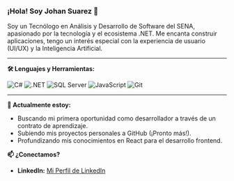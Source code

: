 ### ¡Hola! Soy Johan Suarez 👋


Soy un Tecnólogo en Análisis y Desarrollo de Software del SENA, apasionado por la tecnología y el ecosistema .NET. Me encanta construir aplicaciones, tengo un interés especial con la experiencia de usuario (UI/UX) y la Inteligencia Artificial.

---

**🛠️ Lenguajes y Herramientas:**

![C#](https://img.shields.io/badge/C%23-239120?style=for-the-badge&logo=c-sharp&logoColor=white)
![.NET](https://img.shields.io/badge/.NET-512BD4?style=for-the-badge&logo=dotnet&logoColor=white)
![SQL Server](https://img.shields.io/badge/SQL_Server-CC2927?style=for-the-badge&logo=microsoft-sql-server&logoColor=white)
![JavaScript](https://img.shields.io/badge/JavaScript-F7DF1E?style=for-the-badge&logo=javascript&logoColor=black)
![Git](https://img.shields.io/badge/Git-F05032?style=for-the-badge&logo=git&logoColor=white)

---

**🌱 Actualmente estoy:**
- Buscando mi primera oportunidad como desarrollador a través de un contrato de aprendizaje.
- Subiendo mis proyectos personales a GitHub (¡Pronto más!).
- Profundizando mis conocimientos en React para el desarrollo frontend.

**📫 ¿Conectamos?**
- **LinkedIn:** [Mi Perfil de LinkedIn](https://www.linkedin.com/in/johansuarez-dev)
